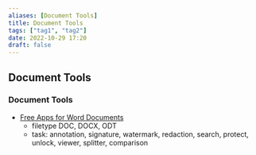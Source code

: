 ```yaml
---
aliases: [Document Tools]
title: Document Tools
tags: ["tag1", "tag2"]
date: 2022-10-29 17:20
draft: false
---
```


## Document Tools

### Document Tools

- [Free Apps for Word Documents](https://products.fileformat.app/word-processing/)
	- filetype DOC, DOCX, ODT
	- task: annotation, signature, watermark, redaction, search, protect, unlock, viewer, splitter, comparison

